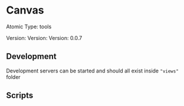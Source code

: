 # Canvas

Atomic Type: tools

Version: Version: Version: 0.0.7





## Development

Development servers can be started and should all exist inside `"views"` folder

## Scripts
